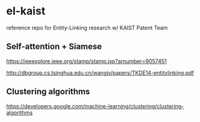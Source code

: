 # el-kaist
reference repo for Entity-Linking research w/ KAIST Patent Team

## Self-attention + Siamese
https://ieeexplore.ieee.org/stamp/stamp.jsp?arnumber=9057451

http://dbgroup.cs.tsinghua.edu.cn/wangjy/papers/TKDE14-entitylinking.pdf

## Clustering algorithms

https://developers.google.com/machine-learning/clustering/clustering-algorithms
